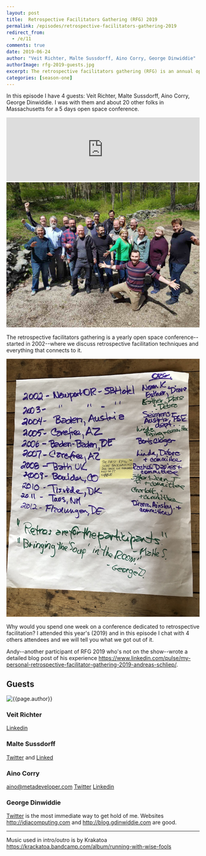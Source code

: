 ```yaml
---
layout: post
title:  Retrospective Facilitators Gathering (RFG) 2019
permalink: /episodes/retrospective-facilitators-gathering-2019
redirect_from: 
  - /e/11
comments: true
date: 2019-06-24
author: "Veit Richter, Malte Sussdorff, Aino Corry, George Dinwiddie"
authorImage: rfg-2019-guests.jpg
excerpt: The retrospective facilitators gathering (RFG) is an annual open space conference--started in 2002--where we discuss retrospective facilitation techniques and everything that connects to it. Why would you spend one week on a conference dedicated to retrospective facilitation? I attended this year's (2019) and in this episode I chat with 4 others attendees and we will tell you what we got out of it.
categories: [season-one]
---
```


In this episode I have 4 guests: Veit Richter, Malte Sussdorff, Aino Corry, George Dinwiddie. I was with them and about 20 other folks in Massachusetts for a 5 days open space conference.

<iframe width="100%" height="166" scrolling="no" frameborder="no" allow="autoplay" src="https://w.soundcloud.com/player/?url=https%3A//api.soundcloud.com/tracks/640986156%3Fsecret_token%3Ds-PuLaw&color=%23ff5500&auto_play=false&hide_related=false&show_comments=true&show_user=true&show_reposts=false&show_teaser=true"></iframe>

<img class="regular" src="/assets/rfg-2019-group-photo.jpg" alt="group photo">

The retrospective facilitators gathering is a yearly open space conference--started in 2002--where we discuss retrospective facilitation techniques and everything that connects to it.

<img class="regular" src="/assets/rfg-2019-history.jpg" alt="Started in 2002 from a Norm Kerth idea">

Why would you spend one week on a conference dedicated to retrospective facilitation? I attended this year's (2019) and in this episode I chat with 4 others attendees and we will tell you what we got out of it.

Andy--another participant of RFG 2019 who's not on the show--wrote a detailed blog post of his experience https://www.linkedin.com/pulse/my-personal-retrospective-facilitator-gathering-2019-andreas-schliep/.

## Guests

<img width="200px" src="/assets/{{page.authorImage}}" alt="{{page.author}}">

### Veit Richter

[Linkedin](https://www.linkedin.com/in/veit-richter/)

### Malte Sussdorff
[Twitter](https://twitter.com/sussdorff) and [Linked](https://www.linkedin.com/in/sussdorff/)

### Aino Corry

[aino@metadeveloper.com](mailto:aino@metadeveloper.com) [Twitter](https://twitter.com/apaipi) [Linkedin](https://www.linkedin.com/in/aino-vonge-corry-9a23801/)

### George Dinwiddie

[Twitter](http://twitter.com/gdinwiddie) is the most immediate way to get hold of me. Websites http://idiacomputing.com and http://blog.gdinwiddie.com are good.

---

Music used in intro/outro is by Krakatoa https://krackatoa.bandcamp.com/album/running-with-wise-fools